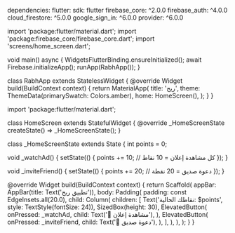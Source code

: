 dependencies:
  flutter:
    sdk: flutter
  firebase_core: ^2.0.0
  firebase_auth: ^4.0.0
  cloud_firestore: ^5.0.0
  google_sign_in: ^6.0.0
  provider: ^6.0.0

import 'package:flutter/material.dart';
import 'package:firebase_core/firebase_core.dart';
import 'screens/home_screen.dart';

void main() async {
  WidgetsFlutterBinding.ensureInitialized();
  await Firebase.initializeApp();
  runApp(RabhApp());
}

class RabhApp extends StatelessWidget {
  @override
  Widget build(BuildContext context) {
    return MaterialApp(
      title: 'ربح',
      theme: ThemeData(primarySwatch: Colors.amber),
      home: HomeScreen(),
    );
  }
}



import 'package:flutter/material.dart';

class HomeScreen extends StatefulWidget {
  @override
  _HomeScreenState createState() => _HomeScreenState();
}

class _HomeScreenState extends State<HomeScreen> {
  int points = 0;

  void _watchAd() {
    setState(() {
      points += 10; // كل مشاهدة إعلان = 10 نقاط
    });
  }

  void _inviteFriend() {
    setState(() {
      points += 20; // دعوة صديق = 20 نقطة
    });
  }

  @override
  Widget build(BuildContext context) {
    return Scaffold(
      appBar: AppBar(title: Text('تطبيق ربح')),
      body: Padding(
        padding: const EdgeInsets.all(20.0),
        child: Column(
          children: [
            Text('نقاطك الحالية: $points', style: TextStyle(fontSize: 24)),
            SizedBox(height: 30),
            ElevatedButton(
              onPressed: _watchAd,
              child: Text('👀 مشاهدة إعلان'),
            ),
            ElevatedButton(
              onPressed: _inviteFriend,
              child: Text('📨 دعوة صديق'),
            ),
          ],
        ),
      ),
    );
  }
}
  
